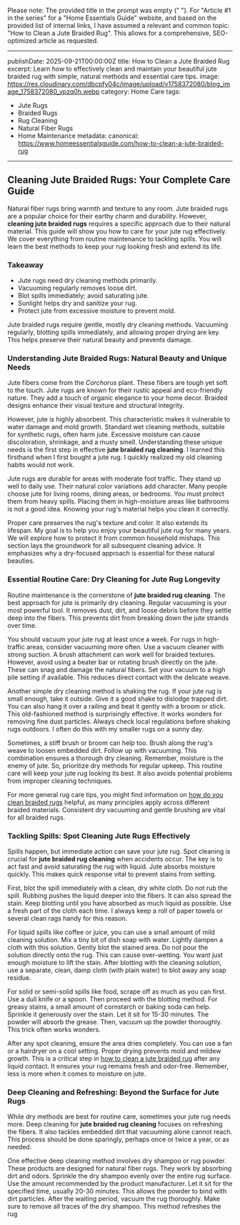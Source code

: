 Please note: The provided title in the prompt was empty (" "). For "Article #1 in the series" for a "Home Essentials Guide" website, and based on the provided list of internal links, I have assumed a relevant and common topic: "How to Clean a Jute Braided Rug". This allows for a comprehensive, SEO-optimized article as requested.

---
publishDate: 2025-09-21T00:00:00Z
title: How to Clean a Jute Braided Rug
excerpt: Learn how to effectively clean and maintain your beautiful jute braided rug with simple, natural methods and essential care tips.
image: https://res.cloudinary.com/dbcpfy04c/image/upload/v1758372080/blog_image_1758372080_vpzq0h.webp
category: Home Care
tags:
  - Jute Rugs
  - Braided Rugs
  - Rug Cleaning
  - Natural Fiber Rugs
  - Home Maintenance
metadata:
  canonical: https://www.homeessentialsguide.com/how-to-clean-a-jute-braided-rug
---

## Cleaning Jute Braided Rugs: Your Complete Care Guide

Natural fiber rugs bring warmth and texture to any room. Jute braided rugs are a popular choice for their earthy charm and durability. However, **cleaning jute braided rugs** requires a specific approach due to their natural material. This guide will show you how to care for your jute rug effectively. We cover everything from routine maintenance to tackling spills. You will learn the best methods to keep your rug looking fresh and extend its life.

### Takeaway

*   Jute rugs need dry cleaning methods primarily.
*   Vacuuming regularly removes loose dirt.
*   Blot spills immediately; avoid saturating jute.
*   Sunlight helps dry and sanitize your rug.
*   Protect jute from excessive moisture to prevent mold.

Jute braided rugs require gentle, mostly dry cleaning methods. Vacuuming regularly, blotting spills immediately, and allowing proper drying are key. This helps preserve their natural beauty and prevents damage.

### Understanding Jute Braided Rugs: Natural Beauty and Unique Needs

Jute fibers come from the *Corchorus* plant. These fibers are tough yet soft to the touch. Jute rugs are known for their rustic appeal and eco-friendly nature. They add a touch of organic elegance to your home decor. Braided designs enhance their visual texture and structural integrity.

However, jute is highly absorbent. This characteristic makes it vulnerable to water damage and mold growth. Standard wet cleaning methods, suitable for synthetic rugs, often harm jute. Excessive moisture can cause discoloration, shrinkage, and a musty smell. Understanding these unique needs is the first step in effective **jute braided rug cleaning**. I learned this firsthand when I first bought a jute rug. I quickly realized my old cleaning habits would not work.

Jute rugs are durable for areas with moderate foot traffic. They stand up well to daily use. Their natural color variations add character. Many people choose jute for living rooms, dining areas, or bedrooms. You must protect them from heavy spills. Placing them in high-moisture areas like bathrooms is not a good idea. Knowing your rug's material helps you clean it correctly.

Proper care preserves the rug's texture and color. It also extends its lifespan. My goal is to help you enjoy your beautiful jute rug for many years. We will explore how to protect it from common household mishaps. This section lays the groundwork for all subsequent cleaning advice. It emphasizes why a dry-focused approach is essential for these natural beauties.

### Essential Routine Care: Dry Cleaning for Jute Rug Longevity

Routine maintenance is the cornerstone of **jute braided rug cleaning**. The best approach for jute is primarily dry cleaning. Regular vacuuming is your most powerful tool. It removes dust, dirt, and loose debris before they settle deep into the fibers. This prevents dirt from breaking down the jute strands over time.

You should vacuum your jute rug at least once a week. For rugs in high-traffic areas, consider vacuuming more often. Use a vacuum cleaner with strong suction. A brush attachment can work well for braided textures. However, avoid using a beater bar or rotating brush directly on the jute. These can snag and damage the natural fibers. Set your vacuum to a high pile setting if available. This reduces direct contact with the delicate weave.

Another simple dry cleaning method is shaking the rug. If your jute rug is small enough, take it outside. Give it a good shake to dislodge trapped dirt. You can also hang it over a railing and beat it gently with a broom or stick. This old-fashioned method is surprisingly effective. It works wonders for removing fine dust particles. Always check local regulations before shaking rugs outdoors. I often do this with my smaller rugs on a sunny day.

Sometimes, a stiff brush or broom can help too. Brush along the rug's weave to loosen embedded dirt. Follow up with vacuuming. This combination ensures a thorough dry cleaning. Remember, moisture is the enemy of jute. So, prioritize dry methods for regular upkeep. This routine care will keep your jute rug looking its best. It also avoids potential problems from improper cleaning techniques.

For more general rug care tips, you might find information on [how do you clean braided rugs](https://www.homeessentialsguide.com/how-do-you-clean-braided-rugs) helpful, as many principles apply across different braided materials. Consistent dry vacuuming and gentle brushing are vital for all braided rugs.

### Tackling Spills: Spot Cleaning Jute Rugs Effectively

Spills happen, but immediate action can save your jute rug. Spot cleaning is crucial for **jute braided rug cleaning** when accidents occur. The key is to act fast and avoid saturating the rug with liquid. Jute absorbs moisture quickly. This makes quick response vital to prevent stains from setting.

First, blot the spill immediately with a clean, dry white cloth. Do not rub the spill. Rubbing pushes the liquid deeper into the fibers. It can also spread the stain. Keep blotting until you have absorbed as much liquid as possible. Use a fresh part of the cloth each time. I always keep a roll of paper towels or several clean rags handy for this reason.

For liquid spills like coffee or juice, you can use a small amount of mild cleaning solution. Mix a tiny bit of dish soap with water. Lightly dampen a cloth with this solution. Gently blot the stained area. Do not pour the solution directly onto the rug. This can cause over-wetting. You want just enough moisture to lift the stain. After blotting with the cleaning solution, use a separate, clean, damp cloth (with plain water) to blot away any soap residue.

For solid or semi-solid spills like food, scrape off as much as you can first. Use a dull knife or a spoon. Then proceed with the blotting method. For greasy stains, a small amount of cornstarch or baking soda can help. Sprinkle it generously over the stain. Let it sit for 15-30 minutes. The powder will absorb the grease. Then, vacuum up the powder thoroughly. This trick often works wonders.

After any spot cleaning, ensure the area dries completely. You can use a fan or a hairdryer on a cool setting. Proper drying prevents mold and mildew growth. This is a critical step in [how to clean a jute braided rug](https://www.homeessentialsguide.com/how-to-clean-a-jute-braided-rug) after any liquid contact. It ensures your rug remains fresh and odor-free. Remember, less is more when it comes to moisture on jute.

### Deep Cleaning and Refreshing: Beyond the Surface for Jute Rugs

While dry methods are best for routine care, sometimes your jute rug needs more. Deep cleaning for **jute braided rug cleaning** focuses on refreshing the fibers. It also tackles embedded dirt that vacuuming alone cannot reach. This process should be done sparingly, perhaps once or twice a year, or as needed.

One effective deep cleaning method involves dry shampoo or rug powder. These products are designed for natural fiber rugs. They work by absorbing dirt and odors. Sprinkle the dry shampoo evenly over the entire rug surface. Use the amount recommended by the product manufacturer. Let it sit for the specified time, usually 20-30 minutes. This allows the powder to bind with dirt particles. After the waiting period, vacuum the rug thoroughly. Make sure to remove all traces of the dry shampoo. This method refreshes the rug